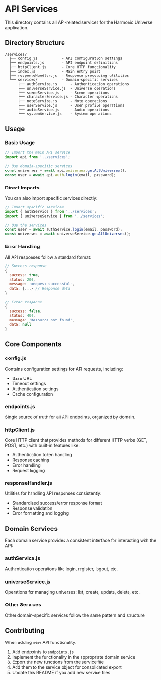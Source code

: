 # API Services

This directory contains all API-related services for the Harmonic Universe application.

## Directory Structure

```
/services/
  ├── config.js           - API configuration settings
  ├── endpoints.js        - API endpoint definitions
  ├── httpClient.js       - Core HTTP functionality
  ├── index.js            - Main entry point
  ├── responseHandler.js  - Response processing utilities
  └── services/           - Domain-specific services
      ├── authService.js      - Authentication operations
      ├── universeService.js  - Universe operations
      ├── sceneService.js     - Scene operations
      ├── characterService.js - Character operations
      ├── noteService.js      - Note operations
      ├── userService.js      - User profile operations
      ├── audioService.js     - Audio operations
      └── systemService.js    - System operations
```

## Usage

### Basic Usage

```javascript
// Import the main API service
import api from '../services';

// Use domain-specific services
const universes = await api.universes.getAllUniverses();
const user = await api.auth.login(email, password);
```

### Direct Imports

You can also import specific services directly:

```javascript
// Import specific services
import { authService } from '../services';
import { universeService } from '../services';

// Use the services
const user = await authService.login(email, password);
const universes = await universeService.getAllUniverses();
```

### Error Handling

All API responses follow a standard format:

```javascript
// Success response
{
  success: true,
  status: 200,
  message: 'Request successful',
  data: {...} // Response data
}

// Error response
{
  success: false,
  status: 404,
  message: 'Resource not found',
  data: null
}
```

## Core Components

### config.js

Contains configuration settings for API requests, including:
- Base URL
- Timeout settings
- Authentication settings
- Cache configuration

### endpoints.js

Single source of truth for all API endpoints, organized by domain.

### httpClient.js

Core HTTP client that provides methods for different HTTP verbs (GET, POST, etc.)
with built-in features like:
- Authentication token handling
- Response caching
- Error handling
- Request logging

### responseHandler.js

Utilities for handling API responses consistently:
- Standardized success/error response format
- Response validation
- Error formatting and logging

## Domain Services

Each domain service provides a consistent interface for interacting with the API:

### authService.js

Authentication operations like login, register, logout, etc.

### universeService.js

Operations for managing universes: list, create, update, delete, etc.

### Other Services

Other domain-specific services follow the same pattern and structure.

## Contributing

When adding new API functionality:

1. Add endpoints to `endpoints.js`
2. Implement the functionality in the appropriate domain service
3. Export the new functions from the service file
4. Add them to the service object for consolidated export
5. Update this README if you add new service files 